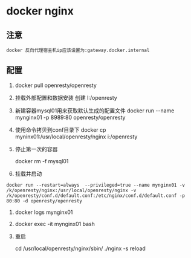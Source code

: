<!--
 * @Author: liuZiHao Nero
 * @Github: https://github.com/nero90011
 * @E-mail: 601412402@qq.com
 * @Company: myself
 * @Date: 2020-03-12 14:29:13
 * @LastEditTime: 2020-04-18 11:20:53
 * @LastEditors: Do not edit
 * @Description: 
 -->

# docker nginx

## 注意

    docker 反向代理宿主机ip应该设置为:gateway.docker.internal

## 配置

  1. docker pull openresty/openresty
  2. 挂载外部配置和数据安装
     创建 I:/openresty
  3. 新建容器mysql01用来获取默认生成的配置文件
    docker run --name mynginx01 -p 8989:80 openresty/openresty

  4. 使用命令拷贝到conf目录下
      docker cp myninx01:/usr/local/openresty/nginx i:/openresty
  
  6. 停止第一次的容器

     docker rm -f mysql01
  
  7. 挂载并启动

    docker run --restart=always  --privileged=true --name mynginx01 -v /k/openresty/nginx:/usr/local/openresty/nginx -v /k/openresty/conf.d/default.conf:/etc/nginx/conf.d/default.conf -p 80:80 -d openresty/openresty

  1. docker logs mynginx01
  2. docker exec -it mynginx01 bash
  3. 重启

       cd /usr/local/openresty/nginx/sbin/
       ./nginx -s reload
